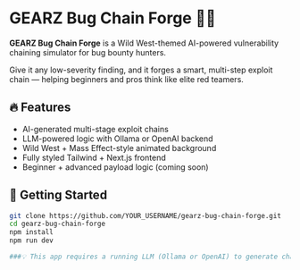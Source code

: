# GEARZ Bug Chain Forge 🔗🤠

**GEARZ Bug Chain Forge** is a Wild West-themed AI-powered vulnerability chaining simulator for bug bounty hunters.

Give it any low-severity finding, and it forges a smart, multi-step exploit chain — helping beginners and pros think like elite red teamers.

## 🔥 Features
- AI-generated multi-stage exploit chains
- LLM-powered logic with Ollama or OpenAI backend
- Wild West + Mass Effect-style animated background
- Fully styled Tailwind + Next.js frontend
- Beginner + advanced payload logic (coming soon)

## 🚀 Getting Started
```bash
git clone https://github.com/YOUR_USERNAME/gearz-bug-chain-forge.git
cd gearz-bug-chain-forge
npm install
npm run dev

###💡 This app requires a running LLM (Ollama or OpenAI) to generate chains — make sure your AI assistant is active in the backend before launching.
